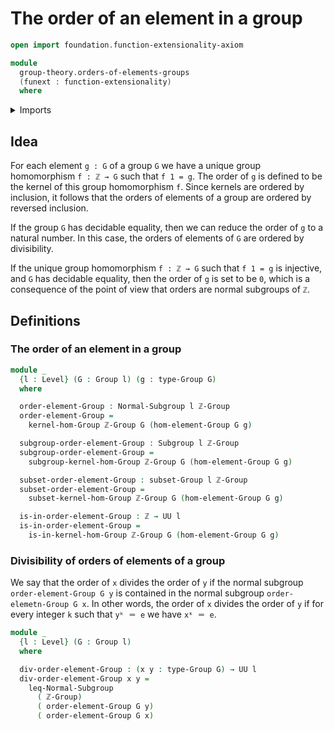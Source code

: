 # The order of an element in a group

```agda
open import foundation.function-extensionality-axiom

module
  group-theory.orders-of-elements-groups
  (funext : function-extensionality)
  where
```

<details><summary>Imports</summary>

```agda
open import elementary-number-theory.group-of-integers funext
open import elementary-number-theory.integers

open import foundation.universe-levels

open import group-theory.free-groups-with-one-generator funext
open import group-theory.groups funext
open import group-theory.kernels-homomorphisms-groups funext
open import group-theory.normal-subgroups funext
open import group-theory.subgroups funext
open import group-theory.subsets-groups funext
```

</details>

## Idea

For each element `g : G` of a group `G` we have a unique group homomorphism
`f : ℤ → G` such that `f 1 = g`. The order of `g` is defined to be the kernel of
this group homomorphism `f`. Since kernels are ordered by inclusion, it follows
that the orders of elements of a group are ordered by reversed inclusion.

If the group `G` has decidable equality, then we can reduce the order of `g` to
a natural number. In this case, the orders of elements of `G` are ordered by
divisibility.

If the unique group homomorphism `f : ℤ → G` such that `f 1 = g` is injective,
and `G` has decidable equality, then the order of `g` is set to be `0`, which is
a consequence of the point of view that orders are normal subgroups of `ℤ`.

## Definitions

### The order of an element in a group

```agda
module _
  {l : Level} (G : Group l) (g : type-Group G)
  where

  order-element-Group : Normal-Subgroup l ℤ-Group
  order-element-Group =
    kernel-hom-Group ℤ-Group G (hom-element-Group G g)

  subgroup-order-element-Group : Subgroup l ℤ-Group
  subgroup-order-element-Group =
    subgroup-kernel-hom-Group ℤ-Group G (hom-element-Group G g)

  subset-order-element-Group : subset-Group l ℤ-Group
  subset-order-element-Group =
    subset-kernel-hom-Group ℤ-Group G (hom-element-Group G g)

  is-in-order-element-Group : ℤ → UU l
  is-in-order-element-Group =
    is-in-kernel-hom-Group ℤ-Group G (hom-element-Group G g)
```

### Divisibility of orders of elements of a group

We say that the order of `x` divides the order of `y` if the normal subgroup
`order-element-Group G y` is contained in the normal subgroup
`order-elemetn-Group G x`. In other words, the order of `x` divides the order of
`y` if for every integer `k` such that `yᵏ ＝ e` we have `xᵏ ＝ e`.

```agda
module _
  {l : Level} (G : Group l)
  where

  div-order-element-Group : (x y : type-Group G) → UU l
  div-order-element-Group x y =
    leq-Normal-Subgroup
      ( ℤ-Group)
      ( order-element-Group G y)
      ( order-element-Group G x)
```
